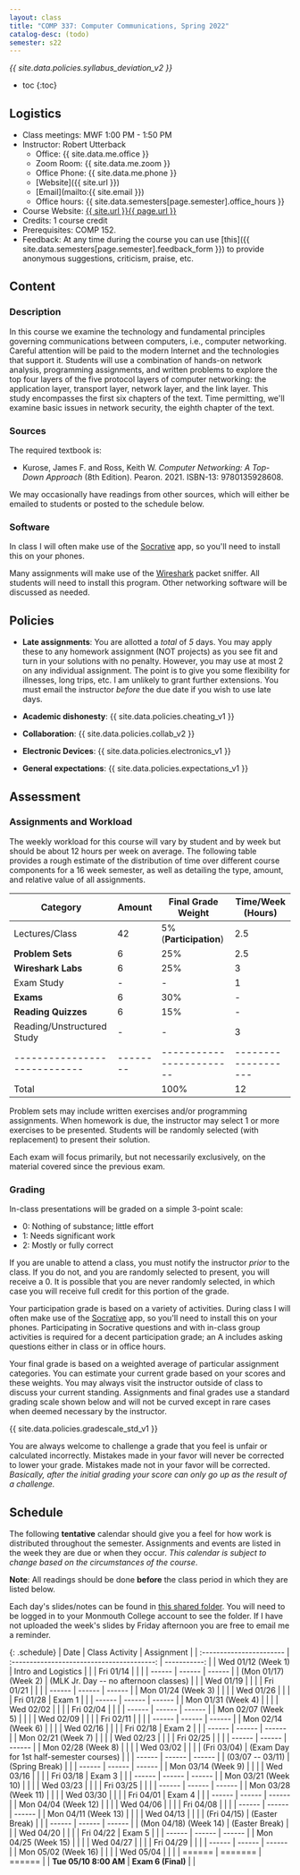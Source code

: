 ```yaml
---
layout: class
title: "COMP 337: Computer Communications, Spring 2022"
catalog-desc: (todo)
semester: s22
---
```


*{{ site.data.policies.syllabus_deviation_v2 }}*

* toc
{:toc}

## Logistics

* Class meetings: MWF 1:00 PM - 1:50 PM 
* Instructor: Robert Utterback
  * Office: {{ site.data.me.office }}
  * Zoom Room: {{ site.data.me.zoom }}  
  * Office Phone: {{ site.data.me.phone }}
  * [Website]({{ site.url }})
  * [Email](mailto:{{ site.email }})
  * Office hours: {{ site.data.semesters[page.semester].office_hours }}
* Course Website: <a href="{{ site.url }}{{ page.url }}">{{ site.url }}{{ page.url }}</a>
* Credits: 1 course credit
* Prerequisites: COMP 152.
* Feedback: At any time during the course you can use
  [this]({{ site.data.semesters[page.semester].feedback_form }}) to provide
  anonymous suggestions, criticism, praise, etc.

## Content

### Description

In this course we examine the technology and fundamental principles
governing communications between computers, i.e., computer
networking. Careful attention will be paid to the modern Internet and
the technologies that support it. Students will use a combination of
hands-on network analysis, programming assignments, and written
problems to explore the top four layers of the five protocol layers of
computer networking: the application layer, transport layer, network
layer, and the link layer. This study encompasses the first six
chapters of the text. Time permitting, we'll examine basic issues in
network security, the eighth chapter of the text.

### Sources

The required textbook is:

* Kurose, James F. and Ross, Keith W. *Computer Networking: A Top-Down Approach* (8th
  Edition). Pearon. 2021. ISBN-13: 9780135928608.
  
We may occasionally have readings from other sources, which will
either be emailed to students or posted to the schedule below.

### Software

In class I will often make use of the
[Socrative](https://socrative.com) app, so you'll need to install this
on your phones.

Many assignments will make use of the
[Wireshark](https://www.wireshark.org/) packet sniffer. All students
will need to install this program. Other networking software will be
discussed as needed.

## Policies

* **Late assignments**: You are allotted a *total* of *5* days. You
  may apply these to any homework assignment (NOT projects) as you see
  fit and turn in your solutions with no penalty. However, you may use
  at most 2 on any individual assignment. The point is to give you
  some flexibility for illnesses, long trips, etc. I am unlikely to
  grant further extensions. You must email the instructor *before* the
  due date if you wish to use late days.

* **Academic dishonesty**: {{ site.data.policies.cheating_v1 }}

* **Collaboration**: {{ site.data.policies.collab_v2 }}

* **Electronic Devices**: {{ site.data.policies.electronics_v1 }}

* **General expectations**: {{ site.data.policies.expectations_v1 }}

## Assessment

### Assignments and Workload

The weekly workload for this course will vary by student and by week
but should be about 12 hours per week on average. The following table
provides a rough estimate of the distribution of time over different
course components for a 16 week semester, as well as detailing the
type, amount, and relative value of all assignments.

| Category                   | Amount | Final Grade Weight     | Time/Week (Hours) |
|----------------------------|--------|------------------------|-------------------|
| Lectures/Class             | 42     | 5% (**Participation**) | 2.5               |
| **Problem Sets**           | 6      | 25%                    | 2.5               |
| **Wireshark Labs**         | 6      | 25%                    | 3                 |
| Exam Study                 | -      | -                      | 1                 |
| **Exams**                  | 6      | 30%                    | -                 |
| **Reading Quizzes**        | 6      | 15%                    | -               |
| Reading/Unstructured Study | -      | -                      | 3                 |
|----------------------------|--------|------------------------|-------------------|
| Total                      |        | 100%                   | 12                |

Problem sets may include written exercises and/or programming
assignments. When homework is due, the instructor may select 1 or more
exercises to be presented. Students will be randomly selected (with
replacement) to present their solution. 

Each exam will focus primarily, but not necessarily exclusively, on
the material covered since the previous exam.

### Grading

In-class presentations will be graded on a simple 3-point scale:

- 0: Nothing of substance; little effort
- 1: Needs significant work
- 2: Mostly or fully correct

If you are unable to attend a class, you must notify the instructor
*prior* to the class. If you do not, and you are randomly selected to
present, you will receive a 0. It is possible that you are never
randomly selected, in which case you will receive full credit for this
portion of the grade.

Your participation grade is based on a variety of activities. During
class I will often make use of the [Socrative](https://socrative.com)
app, so you'll need to install this on your phones. Participating in
Socrative questions and with in-class group activities is required for
a decent participation grade; an A includes asking questions either in
class or in office hours.

Your final grade is based on a weighted average of particular
assignment categories. You can estimate your current grade based on
your scores and these weights. You may always visit the instructor
outside of class to discuss your current standing. Assignments and
final grades use a standard grading scale shown below and will not
be curved except in rare cases when deemed necessary by the
instructor.

{{ site.data.policies.gradescale_std_v1 }}

You are always welcome to challenge a grade that you feel is unfair or
calculated incorrectly. Mistakes made in your favor will never be
corrected to lower your grade. Mistakes made not in your favor will be
corrected. *Basically, after the initial grading your score can only
go up as the result of a challenge.*

## Schedule
The following **tentative** calendar should give you a feel for how
work is distributed throughout the semester. Assignments and events
are listed in the week they are due or when they occur. *This calendar
is subject to change based on the circumstances of the course*.

**Note**: All readings should be done **before** the class period in
which they are listed below.

Each day's slides/notes can be found in [this shared
folder](https://monmouthcollege-my.sharepoint.com/:f:/g/personal/rutterback_monmouthcollege_edu/El9m6H7DIk9PmTw_63XCwhABvx_cembEy2hSjaVvBX1fCg?e=6RM3Cl). You
will need to be logged in to your Monmouth College account to see the
folder. If I have not uploaded the week's slides by Friday afternoon
you are free to email me a reminder.


{: .schedule}
| Date                     | Class Activity                             | Assignment   |
| :----------------------- | :----------------------------------------: | -----------: |
| Wed 01/12 (Week 1)       | Intro and Logistics                        |              |
| Fri 01/14                |                                            |              |
| ------                   | ------                                     | ------       |
| (Mon 01/17) (Week 2)     | (MLK Jr. Day -- no afternoon classes)      |              |
| Wed 01/19                |                                            |              |
| Fri 01/21                |                                            |              |
| ------                   | ------                                     | ------       |
| Mon 01/24 (Week 3)       |                                            |              |
| Wed 01/26                |                                            |              |
| Fri 01/28                | Exam 1                                     |              |
| ------                   | ------                                     | ------       |
| Mon 01/31 (Week 4)       |                                            |              |
| Wed 02/02                |                                            |              |
| Fri 02/04                |                                            |              |
| ------                   | ------                                     | ------       |
| Mon 02/07 (Week 5)       |                                            |              |
| Wed 02/09                |                                            |              |
| Fri 02/11                |                                            |              |
| ------                   | ------                                     | ------       |
| Mon 02/14 (Week 6)       |                                            |              |
| Wed 02/16                |                                            |              |
| Fri 02/18                | Exam 2                                     |              |
| ------                   | ------                                     | ------       |
| Mon 02/21 (Week 7)       |                                            |              |
| Wed 02/23                |                                            |              |
| Fri 02/25                |                                            |              |
| ------                   | ------                                     | ------       |
| Mon 02/28 (Week 8)       |                                            |              |
| Wed 03/02                |                                            |              |
| (Fri 03/04)              | (Exam Day for 1st half-semester courses)   |              |
| ------                   | ------                                     | ------       |
| (03/07 -- 03/11)         | (Spring Break)                             |              |
| ------                   | ------                                     | ------       |
| Mon 03/14 (Week 9)       |                                            |              |
| Wed 03/16                |                                            |              |
| Fri 03/18                | Exam 3                                     |              |
| ------                   | ------                                     | ------       |
| Mon 03/21 (Week 10)      |                                            |              |
| Wed 03/23                |                                            |              |
| Fri 03/25                |                                            |              |
| ------                   | ------                                     | ------       |
| Mon 03/28 (Week 11)      |                                            |              |
| Wed 03/30                |                                            |              |
| Fri 04/01                | Exam 4                                     |              |
| ------                   | ------                                     | ------       |
| Mon 04/04 (Week 12)      |                                            |              |
| Wed 04/06                |                                            |              |
| Fri 04/08                |                                            |              |
| ------                   | ------                                     | ------       |
| Mon 04/11 (Week 13)      |                                            |              |
| Wed 04/13                |                                            |              |
| (Fri 04/15)              | (Easter Break)                             |              |
| ------                   | ------                                     | ------       |
| (Mon 04/18) (Week 14)    | (Easter Break)                             |              |
| Wed 04/20                |                                            |              |
| Fri 04/22                | Exam 5                                     |              |
| ------                   | ------                                     | ------       |
| Mon 04/25 (Week 15)      |                                            |              |
| Wed 04/27                |                                            |              |
| Fri 04/29                |                                            |              |
| ------                   | ------                                     | ------       |
| Mon 05/02 (Week 16)      |                                            |              |
| Wed 05/04                |                                            |              |
| ======                   | =======                                    | ======       |
| **Tue 05/10 8:00 AM**    | **Exam 6 (Final)**                         |              |


<!-- Local Variables: -->
<!-- eval: (orgtbl-mode) -->
<!-- End: -->
